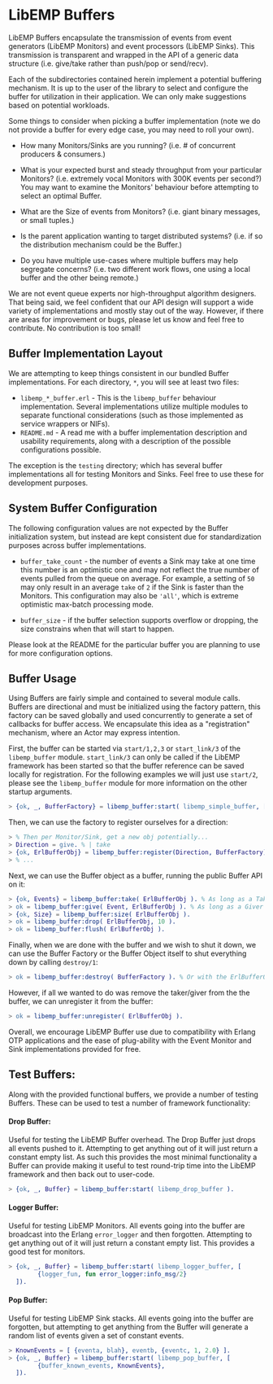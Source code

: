 # LibEMP Buffers

LibEMP Buffers encapsulate the transmission of events from event generators 
(LibEMP Monitors) and event processors (LibEMP Sinks). This transmission is 
transparent and wrapped in the API of a generic data structure (i.e. give/take
rather than push/pop or send/recv).

Each of the subdirectories contained herein implement a potential buffering 
mechanism. It is up to the user of the library to select and configure the 
buffer for utilization in their application. We can only make suggestions based
on potential workloads.

Some things to consider when picking a buffer implementation (note we do not 
provide a buffer for every edge case, you may need to roll your own).

* How many Monitors/Sinks are you running? (i.e. # of concurrent producers &
  consumers.)

* What is your expected burst and steady throughput from your particular 
  Monitors? (i.e. extremely vocal Monitors with 300K events per second?) You 
  may want to examine the Monitors' behaviour before attempting to select an 
  optimal Buffer.

* What are the Size of events from Monitors? (i.e. giant binary messages, or
  small tuples.)

* Is the parent application wanting to target distributed systems? (i.e. if so
  the distribution mechanism could be the Buffer.)

* Do you have multiple use-cases where multiple buffers may help segregate
  concerns? (i.e. two different work flows, one using a local buffer and the
  other being remote.)

We are not event queue experts nor high-throughput algorithm designers. 
That being said, we feel confident that our API design will support a wide
variety of implementations and mostly stay out of the way. However, if there are
areas for improvement or bugs, please let us know and feel free to contribute.
No contribution is too small!

## Buffer Implementation Layout

We are attempting to keep things consistent in our bundled Buffer 
implementations. For each directory, `*`, you will see at least two files:

* `libemp_*_buffer.erl` - This is the `libemp_buffer` behaviour implementation.
    Several implementations utilize multiple modules to separate functional 
    considerations (such as those implemented as service wrappers or NIFs). 
* `README.md` - A read me with a buffer implementation description and 
    usability requirements, along with a description of the possible
    configurations possible.
 
The exception is the `testing` directory; which has several buffer 
implementations all for testing Monitors and Sinks. Feel free to use these for
development purposes.

## System Buffer Configuration

The following configuration values are not expected by the Buffer initialization
system, but instead are kept consistent due for standardization purposes across
buffer implementations.

* `buffer_take_count` - the number of events a Sink may take at one time
    this number is an optimistic one and may not reflect the true number of 
    events pulled from the queue on average. For example, a setting of `50` 
    may only result in an average `take` of `2` if the Sink is faster than the
    Monitors. This configuration may also be `'all'`, which is extreme
    optimistic max-batch processing mode.

* `buffer_size` - if the buffer selection supports overflow or dropping, the 
    size constrains when that will start to happen.

Please look at the README for the particular buffer you are planning to use for
more configuration options.

## Buffer Usage

Using Buffers are fairly simple and contained to several module calls. Buffers 
are directional and must be initialized using the factory pattern, this factory
can be saved globally and used concurrently to generate a set of callbacks for
buffer access. We encapsulate this idea as a "registration" mechanism, where an
Actor may express intention.

First, the buffer can be started via `start/1,2,3` or `start_link/3` of the
`libemp_buffer` module. `start_link/3` can only be called if the LibEMP
framework has been started so that the buffer reference can be saved locally for
registration. For the following examples we will just use `start/2`, please see
the `libemp_buffer` module for more information on the other startup arguments.

```erlang
> {ok, _, BufferFactory} = libemp_buffer:start( libemp_simple_buffer, [] ).
```

Then, we can use the factory to register ourselves for a direction:

```erlang
> % Then per Monitor/Sink, get a new obj potentially...
> Direction = give. % | take
> {ok, ErlBufferObj} = libemp_buffer:register(Direction, BufferFactory).
> % ...
```

Next, we can use the Buffer object as a buffer, running the public Buffer API
on it:

```erlang
> {ok, Events} = libemp_buffer:take( ErlBufferObj ). % As long as a Taker
> ok = libemp_buffer:give( Event, ErlBufferObj ). % As long as a Giver
> {ok, Size} = libemp_buffer:size( ErlBufferObj ).
> ok = libemp_buffer:drop( ErlBufferObj, 10 ).
> ok = libemp_buffer:flush( ErlBufferObj ).
```

Finally, when we are done with the buffer and we wish to shut it down, we can
use the Buffer Factory or the Buffer Object itself to shut everything down
by calling `destroy/1`:

```erlang
> ok = libemp_buffer:destroy( BufferFactory ). % Or with the ErlBufferObj
```

However, if all we wanted to do was remove the taker/giver from the the buffer,
we can unregister it from the buffer:

```erlang
> ok = libemp_buffer:unregister( ErlBufferObj ).
```

Overall, we encourage LibEMP Buffer use due to compatibility with Erlang OTP
applications and the ease of plug-ability with the Event Monitor and Sink
implementations provided for free.

## Test Buffers:

Along with the provided functional buffers, we provide a number of testing
Buffers. These can be used to test a number of framework functionality:

#### Drop Buffer:

Useful for testing the LibEMP Buffer overhead. The Drop Buffer just drops all
events pushed to it. Attempting to get anything out of it will just return a
constant empty list. As such this provides the most minimal functionality a
Buffer can provide making it useful to test round-trip time into the LibEMP
framework and then back out to user-code.

```erlang
> {ok, _, Buffer} = libemp_buffer:start( libemp_drop_buffer ).
```

#### Logger Buffer:

Useful for testing LibEMP Monitors. All events going into the buffer are
broadcast into the Erlang `error_logger` and then forgotten. Attempting to get
anything out of it will just return a constant empty list. This provides a good
test for monitors.

```erlang
> {ok, _, Buffer} = libemp_buffer:start( libemp_logger_buffer, [
        {logger_fun, fun error_logger:info_msg/2}
  ]).
```

#### Pop Buffer:

Useful for testing LibEMP Sink stacks. All events going into the buffer are
forgotten, but attempting to get anything from the Buffer will generate a random
list of events given a set of constant events.

```erlang
> KnownEvents = [ {eventa, blah}, eventb, {eventc, 1, 2.0} ].
> {ok, _, Buffer} = libemp_buffer:start( libemp_pop_buffer, [
        {buffer_known_events, KnownEvents},
  ]).
```